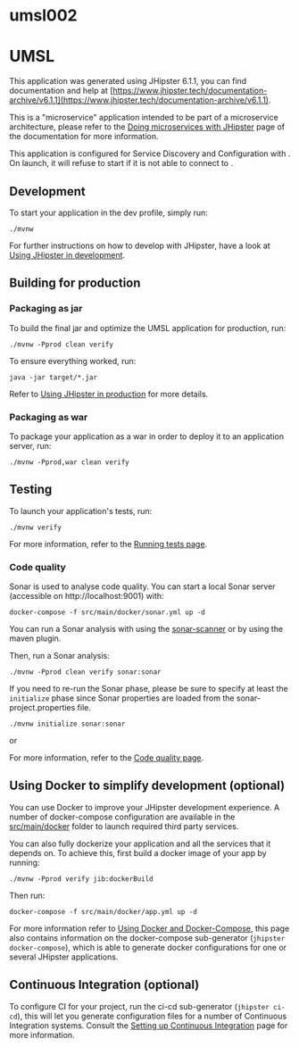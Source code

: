 # umsl002

# UMSL

This application was generated using JHipster 6.1.1, you can find documentation and help at [https://www.jhipster.tech/documentation-archive/v6.1.1](https://www.jhipster.tech/documentation-archive/v6.1.1).

This is a "microservice" application intended to be part of a microservice architecture, please refer to the [Doing microservices with JHipster][] page of the documentation for more information.

This application is configured for Service Discovery and Configuration with . On launch, it will refuse to start if it is not able to connect to .

## Development

To start your application in the dev profile, simply run:

    ./mvnw

For further instructions on how to develop with JHipster, have a look at [Using JHipster in development][].

## Building for production

### Packaging as jar

To build the final jar and optimize the UMSL application for production, run:

    ./mvnw -Pprod clean verify

To ensure everything worked, run:

    java -jar target/*.jar

Refer to [Using JHipster in production][] for more details.

### Packaging as war

To package your application as a war in order to deploy it to an application server, run:

    ./mvnw -Pprod,war clean verify

## Testing

To launch your application's tests, run:

    ./mvnw verify

For more information, refer to the [Running tests page][].

### Code quality

Sonar is used to analyse code quality. You can start a local Sonar server (accessible on http://localhost:9001) with:

```
docker-compose -f src/main/docker/sonar.yml up -d
```

You can run a Sonar analysis with using the [sonar-scanner](https://docs.sonarqube.org/display/SCAN/Analyzing+with+SonarQube+Scanner) or by using the maven plugin.

Then, run a Sonar analysis:

```
./mvnw -Pprod clean verify sonar:sonar
```

If you need to re-run the Sonar phase, please be sure to specify at least the `initialize` phase since Sonar properties are loaded from the sonar-project.properties file.

```
./mvnw initialize sonar:sonar
```

or

For more information, refer to the [Code quality page][].

## Using Docker to simplify development (optional)

You can use Docker to improve your JHipster development experience. A number of docker-compose configuration are available in the [src/main/docker](src/main/docker) folder to launch required third party services.

You can also fully dockerize your application and all the services that it depends on.
To achieve this, first build a docker image of your app by running:

    ./mvnw -Pprod verify jib:dockerBuild

Then run:

    docker-compose -f src/main/docker/app.yml up -d

For more information refer to [Using Docker and Docker-Compose][], this page also contains information on the docker-compose sub-generator (`jhipster docker-compose`), which is able to generate docker configurations for one or several JHipster applications.

## Continuous Integration (optional)

To configure CI for your project, run the ci-cd sub-generator (`jhipster ci-cd`), this will let you generate configuration files for a number of Continuous Integration systems. Consult the [Setting up Continuous Integration][] page for more information.

[jhipster homepage and latest documentation]: https://www.jhipster.tech
[jhipster 6.1.1 archive]: https://www.jhipster.tech/documentation-archive/v6.1.1
[doing microservices with jhipster]: https://www.jhipster.tech/documentation-archive/v6.1.1/microservices-architecture/
[using jhipster in development]: https://www.jhipster.tech/documentation-archive/v6.1.1/development/
[using docker and docker-compose]: https://www.jhipster.tech/documentation-archive/v6.1.1/docker-compose
[using jhipster in production]: https://www.jhipster.tech/documentation-archive/v6.1.1/production/
[running tests page]: https://www.jhipster.tech/documentation-archive/v6.1.1/running-tests/
[code quality page]: https://www.jhipster.tech/documentation-archive/v6.1.1/code-quality/
[setting up continuous integration]: https://www.jhipster.tech/documentation-archive/v6.1.1/setting-up-ci/
